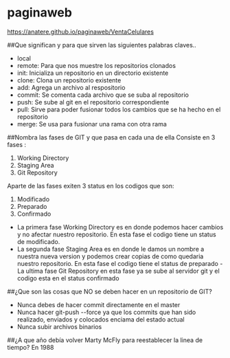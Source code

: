 # paginaweb
https://anatere.github.io/paginaweb/VentaCelulares

##Que significan y para que sirven las siguientes palabras claves..
- local
- remote: Para que nos muestre los repositorios clonados
- init: Inicializa un repositorio en un directorio existente
- clone: Clona un repositorio existente
- add: Agrega un archivo al respositorio
- commit: Se comenta cada archivo que se suba al repositorio
- push: Se sube al git en el repositorio correspondiente
- pull: Sirve para poder fusionar todos los cambios que se ha hecho en el repositorio
- merge: Se usa para fusionar una rama con otra rama

##Nombra las fases de GIT y que pasa en cada una de ella
Consiste en 3 fases :
1. Working Directory
2. Staging Area
3. Git Repository

Aparte de las fases exiten 3 status en los codigos que son:
1. Modificado
2. Preparado
3. Confirmado

- La primera fase Working Directory es en donde podemos hacer cambios y no afectar nuestro repositorio. En esta fase el 
codigo tiene un status de modificado.
- La segunda fase Staging Area es en donde le damos un nombre a nuestra nueva version y podemos crear copias de como
quedaria nuestro repositorio. En esta fase el codigo tiene el status de preparado
-La ultima fase Git Repository en esta fase ya se sube al servidor git y el codigo esta en el status confirmado

##¿Que son las cosas que NO se deben hacer en un repositorio de GIT?
* Nunca debes de hacer commit directamente en el master
* Nunca hacer git-push --force ya que los commits que han sido realizado, enviados y colocados enciama del estado actual
* Nunca subir archivos binarios

##¿A que año debía volver Marty McFly para reestablecer la linea de tiempo?
En 1988
